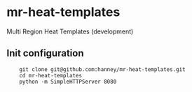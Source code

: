 mr-heat-templates
=================

Multi Region Heat Templates (development)

Init configuration
------------------

        git clone git@github.com:hanney/mr-heat-templates.git
        cd mr-heat-templates
        python -m SimpleHTTPServer 8080

